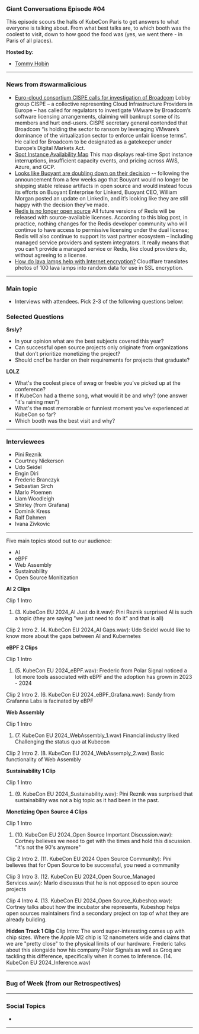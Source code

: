 
### Giant Conversations Episode #04

This episode scours the halls of KubeCon Paris to get answers to what everyone is talking about. From what best talks are, to which booth was the coolest to visit, down to how good the food was (yes, we went there - in Paris of all places).

**Hosted by:** 

* [Tommy Hobin](https://twitter.com/tommyhobin)

------------------------------------------------------------------------------------------------------------------------------

### News from #swarmalicious

- [Euro-cloud consortium CISPE calls for investigation of Broadcom](https://www.theregister.com/2024/03/21/cispe_vmware_broadcom_license_warning/) Lobby group CISPE – a collective representing Cloud Infrastructure Providers in Europe – has called for regulators to investigate VMware by Broadcom’s software licensing arrangements, claiming will bankrupt some of its members and hurt end-users. CISPE secretary general contended that Broadcom “is holding the sector to ransom by leveraging VMware’s dominance of the virtualization sector to enforce unfair license terms”. He called for Broadcom to be designated as a gatekeeper under Europe’s Digital Markets Act.
- [Spot Instance Availability Map](https://cast.ai/spot-availability-map/) This map displays real-time Spot instance interruptions, insufficient capacity events, and pricing across AWS, Azure, and GCP.
- [Looks like Buoyant are doubling down on their decision](https://www.linkedin.com/posts/wmorgan_announcing-linkerd-215-support-for-vm-workloads-activity-7175635441595899904-KQF2/?utm_source=share&utm_medium=member_ios) -- following the announcement from a few weeks ago that Bouyant would no longer be shipping stable release artifacts in open source and would instead focus its efforts on Buoyant Enterprise for Linkerd, Buoyant CEO, William Morgan posted an update on LinkedIn, and it’s looking like they are still happy with the decision they’ve made.
- [Redis is no longer open source](https://redis.com/blog/redis-adopts-dual-source-available-licensing/) All future versions of Redis will be released with source-available licenses. According to this blog post, in practice, nothing changes for the Redis developer community who will continue to have access to permissive licensing under the dual license; Redis will also continue to support its vast partner ecosystem – including managed service providers and system integrators. It really means that you can't provide a managed service or Redis, like cloud providers do, without agreeing to a license.
- [How do lava lamps help with Internet encryption?](https://www.cloudflare.com/en-gb/learning/ssl/lava-lamp-encryption/) Cloudflare translates photos of 100 lava lamps into random data for use in SSL encryption.

-----------------------------------------------------------------------------------------------------------------------------------------

### Main topic

* Interviews with attendees. Pick 2-3 of the following questions below:

### Selected Questions

**Srsly?**
- In your opinion what are the best subjects covered this year?
- Can successful open source projects only originate from organizations that don’t prioritize monetizing the project?
- Should cncf be harder on their requirements for projects that graduate?

**LOLZ**
- What's the coolest piece of swag or freebie you've picked up at the conference?
- If KubeCon had a theme song, what would it be and why? (one answer "it's raining men")
- What's the most memorable or funniest moment you've experienced at KubeCon so far?
- Which booth was the best visit and why?

------------------------------------------------------------------------------------------------------------------------------

### Interviewees

* Pini Reznik
* Courtney Nickerson
* Udo Seidel
* Engin Diri
* Frederic Branczyk
* Sebastian Sirch
* Marlo Ploemen
* Liam Woodleigh
* Shirley (from Grafana)
* Dominik Kress
* Ralf Dahmen
* Ivana Zivkovic

------------------------------------------------------------------------------------------------------------------------------

Five main topics stood out to our audience:
- AI
- eBPF
- Web Assembly
- Sustainability
- Open Source Monitization

**AI 2 Clips**

Clip 1 Intro
1. (3. KubeCon EU 2024_AI Just do it.wav): Pini Reznik surprised AI is such a topic (they are saying "we just need to do it" and that is all)

Clip 2 Intro
2.  (4. KubeCon EU 2024_AI Gaps.wav): Udo Seidel would like to know more about the gaps between AI and Kubernetes

**eBPF 2 Clips**

Clip 1 Intro
1. (5. KubeCon EU 2024_eBPF.wav): Frederic from Polar Signal noticed a lot more tools associated with eBPF and the adoption has grown in 2023 - 2024

Clip 2 Intro
2. (6. KubeCon EU 2024_eBPF_Grafana.wav): Sandy from Grafanna Labs is facinated by eBPF

**Web Assembly**

Clip 1 Intro
1. (7. KubeCon EU 2024_WebAssembly_1.wav) Financial industry liked Challenging the status quo at Kubecon

Clip 2 Intro
2. (8. KubeCon EU 2024_WebAssemply_2.wav) Basic functionality of Web Assembly

**Sustainability 1 Clip**

Clip 1 Intro 
1. (9. KubeCon EU 2024_Sustainability.wav): Pini Reznik was surprised that sustainability was not a big topic as it had been in the past.

**Monetizing Open Source 4 Clips**

Clip 1 Intro
1. (10. KubeCon EU 2024_Open Source Important Discussion.wav): Cortney believes we need to get with the times and hold this discussion. "It's not the 90's anymore"

Clip 2 Intro
2. (11. KubeCon EU 2024 Open Source Community): Pini believes that for Open Source to be successful, you need a community 

Clip 3 Intro
3. (12. KubeCon EU 2024_Open Source_Managed Services.wav): Marlo discussus that he is not opposed to open source projects

Clip 4 Intro
4. (13. KubeCon EU 2024_Open Source_Kubeshop.wav): Cortney talks about how the incubator she represents, Kubeshop helps open sources maintainers find a secondary project on top of what they are already building.

**Hidden Track 1 Clip**
Clip Intro: The word super-interesting comes up with chip sizes. Where the Apple M2 chip is 12 nanometers wide and claims that we are "pretty close" to the physical limits of our hardware. Frederic talks about this alongside how his company Polar Signals as well as Groq are tackling this difference, specifically when it comes to Inference. (14. KubeCon EU 2024_Inference.wav)

------------------------------------------------------------------------------------------------------------------------------


### Bug of Week (from our Retrospectives)


------------------------------------------------------------------------------------------------------------------------------

### Social Topics

* 

------------------------------------------------------------------------------------------------------------------------------

